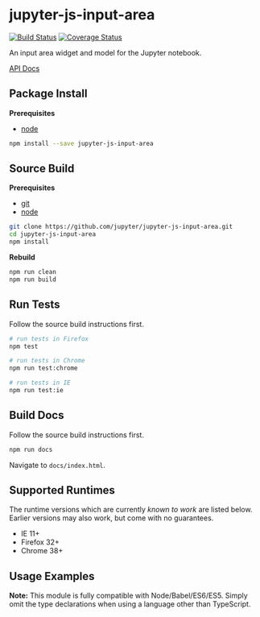 jupyter-js-input-area
=======================

[![Build Status](https://travis-ci.org/jupyter/jupyter-js-input-area.svg)](https://travis-ci.org/jupyter/jupyter-js-input-area?branch=master)
[![Coverage Status](https://coveralls.io/repos/jupyter/jupyter-js-input-area/badge.svg?branch=master&service=github)](https://coveralls.io/github/jupyter/jupyter-js-input-area?branch=master)

An input area widget and model for the Jupyter notebook.

[API Docs](http://jupyter.github.io/jupyter-js-input-area/)


Package Install
---------------

**Prerequisites**
- [node](http://nodejs.org/)

```bash
npm install --save jupyter-js-input-area
```


Source Build
------------

**Prerequisites**
- [git](http://git-scm.com/)
- [node](http://nodejs.org/)

```bash
git clone https://github.com/jupyter/jupyter-js-input-area.git
cd jupyter-js-input-area
npm install
```

**Rebuild**
```bash
npm run clean
npm run build
```


Run Tests
---------

Follow the source build instructions first.

```bash
# run tests in Firefox
npm test

# run tests in Chrome
npm run test:chrome

# run tests in IE
npm run test:ie
```


Build Docs
----------

Follow the source build instructions first.

```bash
npm run docs
```

Navigate to `docs/index.html`.


Supported Runtimes
------------------

The runtime versions which are currently *known to work* are listed below.
Earlier versions may also work, but come with no guarantees.

- IE 11+
- Firefox 32+
- Chrome 38+


Usage Examples
--------------

**Note:** This module is fully compatible with Node/Babel/ES6/ES5. Simply
omit the type declarations when using a language other than TypeScript.
